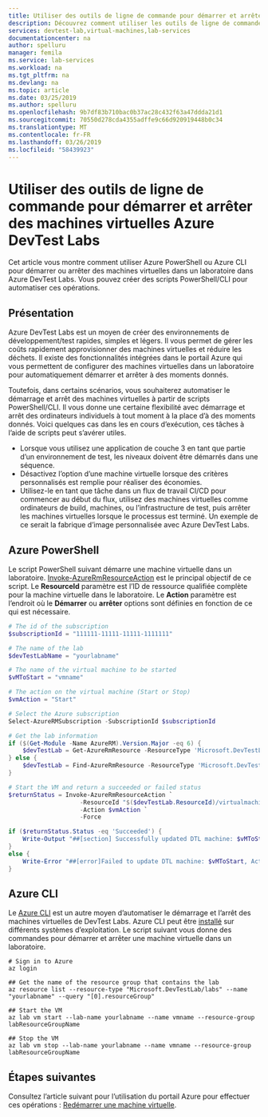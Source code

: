```yaml
---
title: Utiliser des outils de ligne de commande pour démarrer et arrêter des machines virtuelles Azure DevTest Labs | Microsoft Docs
description: Découvrez comment utiliser les outils de ligne de commande pour démarrer et arrêter des machines virtuelles dans Azure DevTest Labs.
services: devtest-lab,virtual-machines,lab-services
documentationcenter: na
author: spelluru
manager: femila
ms.service: lab-services
ms.workload: na
ms.tgt_pltfrm: na
ms.devlang: na
ms.topic: article
ms.date: 03/25/2019
ms.author: spelluru
ms.openlocfilehash: 9b7df83b710bac0b37ac28c432f63a47ddda21d1
ms.sourcegitcommit: 70550d278cda4355adffe9c66d920919448b0c34
ms.translationtype: MT
ms.contentlocale: fr-FR
ms.lasthandoff: 03/26/2019
ms.locfileid: "58439923"
---
```

# <a name="use-command-line-tools-to-start-and-stop-azure-devtest-labs-virtual-machines"></a>Utiliser des outils de ligne de commande pour démarrer et arrêter des machines virtuelles Azure DevTest Labs
Cet article vous montre comment utiliser Azure PowerShell ou Azure CLI pour démarrer ou arrêter des machines virtuelles dans un laboratoire dans Azure DevTest Labs. Vous pouvez créer des scripts PowerShell/CLI pour automatiser ces opérations. 

## <a name="overview"></a>Présentation
Azure DevTest Labs est un moyen de créer des environnements de développement/test rapides, simples et légers. Il vous permet de gérer les coûts rapidement approvisionner des machines virtuelles et réduire les déchets.  Il existe des fonctionnalités intégrées dans le portail Azure qui vous permettent de configurer des machines virtuelles dans un laboratoire pour automatiquement démarrer et arrêter à des moments donnés. 

Toutefois, dans certains scénarios, vous souhaiterez automatiser le démarrage et arrêt des machines virtuelles à partir de scripts PowerShell/CLI. Il vous donne une certaine flexibilité avec démarrage et arrêt des ordinateurs individuels à tout moment à la place d’à des moments donnés. Voici quelques cas dans les en cours d’exécution, ces tâches à l’aide de scripts peut s’avérer utiles.

- Lorsque vous utilisez une application de couche 3 en tant que partie d’un environnement de test, les niveaux doivent être démarrés dans une séquence. 
- Désactivez l’option d’une machine virtuelle lorsque des critères personnalisés est remplie pour réaliser des économies. 
- Utilisez-le en tant que tâche dans un flux de travail CI/CD pour commencer au début du flux, utilisez des machines virtuelles comme ordinateurs de build, machines, ou l’infrastructure de test, puis arrêter les machines virtuelles lorsque le processus est terminé. Un exemple de ce serait la fabrique d’image personnalisée avec Azure DevTest Labs.  

## <a name="azure-powershell"></a>Azure PowerShell
Le script PowerShell suivant démarre une machine virtuelle dans un laboratoire. [Invoke-AzureRmResourceAction](/powershell/module/azurerm.resources/invoke-azurermresourceaction?view=azurermps-6.13.0) est le principal objectif de ce script. Le **ResourceId** paramètre est l’ID de ressource qualifiée complète pour la machine virtuelle dans le laboratoire. Le **Action** paramètre est l’endroit où le **Démarrer** ou **arrêter** options sont définies en fonction de ce qui est nécessaire.

```powershell
# The id of the subscription
$subscriptionId = "111111-11111-11111-1111111"

# The name of the lab
$devTestLabName = "yourlabname"

# The name of the virtual machine to be started
$vMToStart = "vmname"

# The action on the virtual machine (Start or Stop)
$vmAction = "Start"

# Select the Azure subscription
Select-AzureRMSubscription -SubscriptionId $subscriptionId

# Get the lab information
if ($(Get-Module -Name AzureRM).Version.Major -eq 6) {
    $devTestLab = Get-AzureRmResource -ResourceType 'Microsoft.DevTestLab/labs' -Name $devTestLabName
} else {
    $devTestLab = Find-AzureRmResource -ResourceType 'Microsoft.DevTestLab/labs' -ResourceNameEquals $devTestLabName
}

# Start the VM and return a succeeded or failed status
$returnStatus = Invoke-AzureRmResourceAction `
                    -ResourceId "$($devTestLab.ResourceId)/virtualmachines/$vMToStart" `
                    -Action $vmAction `
                    -Force

if ($returnStatus.Status -eq 'Succeeded') {
    Write-Output "##[section] Successfully updated DTL machine: $vMToStart, Action: $vmAction"
}
else {
    Write-Error "##[error]Failed to update DTL machine: $vMToStart, Action: $vmAction"
}
```


## <a name="azure-cli"></a>Azure CLI
Le [Azure CLI](/cli/azure/get-started-with-azure-cli?view=azure-cli-latest) est un autre moyen d’automatiser le démarrage et l’arrêt des machines virtuelles de DevTest Labs. Azure CLI peut être [installé](/cli/azure/install-azure-cli?view=azure-cli-latest) sur différents systèmes d’exploitation. Le script suivant vous donne des commandes pour démarrer et arrêter une machine virtuelle dans un laboratoire. 

```azurecli
# Sign in to Azure
az login 

## Get the name of the resource group that contains the lab
az resource list --resource-type "Microsoft.DevTestLab/labs" --name "yourlabname" --query "[0].resourceGroup" 

## Start the VM
az lab vm start --lab-name yourlabname --name vmname --resource-group labResourceGroupName

## Stop the VM
az lab vm stop --lab-name yourlabname --name vmname --resource-group labResourceGroupName
```


## <a name="next-steps"></a>Étapes suivantes
Consultez l’article suivant pour l’utilisation du portail Azure pour effectuer ces opérations : [Redémarrer une machine virtuelle](devtest-lab-restart-vm.md).